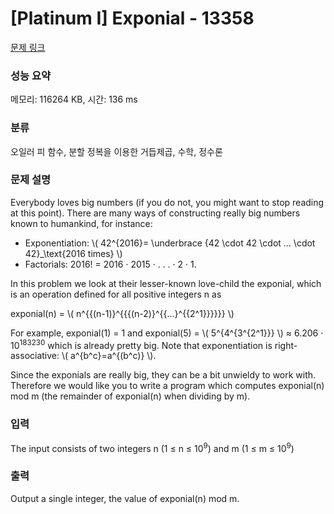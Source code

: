# [Platinum I] Exponial - 13358 

[문제 링크](https://www.acmicpc.net/problem/13358) 

### 성능 요약

메모리: 116264 KB, 시간: 136 ms

### 분류

오일러 피 함수, 분할 정복을 이용한 거듭제곱, 수학, 정수론

### 문제 설명

<p>Everybody loves big numbers (if you do not, you might want to stop reading at this point). There are many ways of constructing really big numbers known to humankind, for instance:</p>

<ul>
	<li>Exponentiation: \(  42^{2016}= \underbrace {42 \cdot 42 \cdot ... \cdot 42}_\text{2016 times} \)</li>
	<li>Factorials: 2016! = 2016 · 2015 · . . . · 2 · 1.</li>
</ul>

<p>In this problem we look at their lesser-known love-child the exponial, which is an operation defined for all positive integers n as</p>

<p>exponial(n) = \( n^{{(n-1)}^{{{(n-2)}^{{...}^{{2^1}}}}}} \)</p>

<p>For example, exponial(1) = 1 and exponial(5) = \( 5^{4^{3^{2^1}}} \) ≈ 6.206 · 10<sup>183230</sup> which is already pretty big. Note that exponentiation is right-associative: \( a^{b^c}=a^{(b^c)} \).</p>

<p>Since the exponials are really big, they can be a bit unwieldy to work with. Therefore we would like you to write a program which computes exponial(n) mod m (the remainder of exponial(n) when dividing by m).</p>

### 입력 

 <p>The input consists of two integers n (1 ≤ n ≤ 10<sup>9</sup>) and m (1 ≤ m ≤ 10<sup>9</sup>)</p>

### 출력 

 <p>Output a single integer, the value of exponial(n) mod m.</p>


